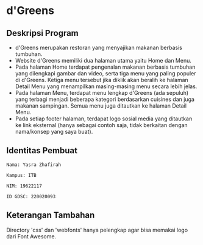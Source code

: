 # d'Greens
## Deskripsi Program
- d'Greens merupakan restoran yang menyajikan makanan berbasis tumbuhan.
- Website d'Greens memiliki dua halaman utama yaitu Home dan Menu.
- Pada halaman Home terdapat pengenalan makanan berbasis tumbuhan yang dilengkapi gambar dan video, serta tiga menu yang paling populer di d'Greens. Ketiga menu tersebut jika diklik akan beralih ke halaman Detail Menu yang menampilkan masing-masing menu secara lebih jelas.
- Pada halaman Menu, terdapat menu lengkap d'Greens (ada sepuluh) yang terbagi menjadi beberapa kategori berdasarkan cuisines dan juga makanan sampingan. Semua menu juga ditautkan ke halaman Detail Menu.
- Pada setiap footer halaman, terdapat logo sosial media yang ditautkan ke link eksternal (hanya sebagai contoh saja, tidak berkaitan dengan nama/konsep yang saya buat).

## Identitas Pembuat

    Nama: Yasra Zhafirah

    Kampus: ITB

    NIM: 19622117

    ID GDSC: 220020093

## Keterangan Tambahan
Directory 'css' dan 'webfonts' hanya pelengkap agar bisa memakai logo dari Font Awesome.
